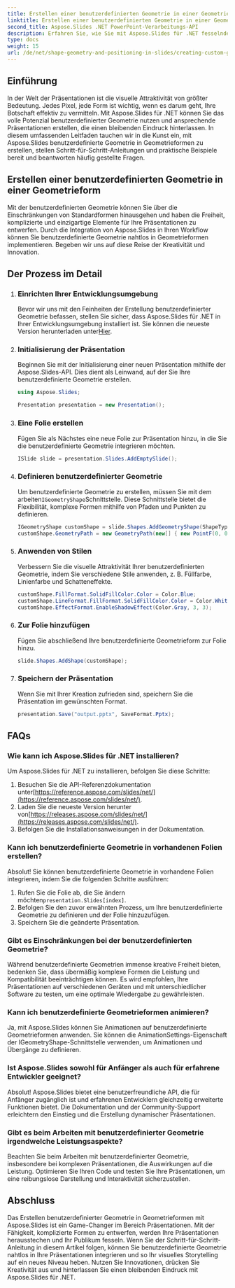 ```yaml
---
title: Erstellen einer benutzerdefinierten Geometrie in einer Geometrieform mit Aspose.Slides
linktitle: Erstellen einer benutzerdefinierten Geometrie in einer Geometrieform mit Aspose.Slides
second_title: Aspose.Slides .NET PowerPoint-Verarbeitungs-API
description: Erfahren Sie, wie Sie mit Aspose.Slides für .NET fesselnde Präsentationen mit benutzerdefinierter Geometrie erstellen. Bringen Sie Ihre Folien auf die nächste Stufe!
type: docs
weight: 15
url: /de/net/shape-geometry-and-positioning-in-slides/creating-custom-geometry/
---
```


## Einführung

In der Welt der Präsentationen ist die visuelle Attraktivität von größter Bedeutung. Jedes Pixel, jede Form ist wichtig, wenn es darum geht, Ihre Botschaft effektiv zu vermitteln. Mit Aspose.Slides für .NET können Sie das volle Potenzial benutzerdefinierter Geometrie nutzen und ansprechende Präsentationen erstellen, die einen bleibenden Eindruck hinterlassen. In diesem umfassenden Leitfaden tauchen wir in die Kunst ein, mit Aspose.Slides benutzerdefinierte Geometrie in Geometrieformen zu erstellen, stellen Schritt-für-Schritt-Anleitungen und praktische Beispiele bereit und beantworten häufig gestellte Fragen.

## Erstellen einer benutzerdefinierten Geometrie in einer Geometrieform

Mit der benutzerdefinierten Geometrie können Sie über die Einschränkungen von Standardformen hinausgehen und haben die Freiheit, komplizierte und einzigartige Elemente für Ihre Präsentationen zu entwerfen. Durch die Integration von Aspose.Slides in Ihren Workflow können Sie benutzerdefinierte Geometrie nahtlos in Geometrieformen implementieren. Begeben wir uns auf diese Reise der Kreativität und Innovation.

## Der Prozess im Detail

1. ### Einrichten Ihrer Entwicklungsumgebung

    Bevor wir uns mit den Feinheiten der Erstellung benutzerdefinierter Geometrie befassen, stellen Sie sicher, dass Aspose.Slides für .NET in Ihrer Entwicklungsumgebung installiert ist. Sie können die neueste Version herunterladen unter[Hier](https://releases.aspose.com/slides/net/).

2. ### Initialisierung der Präsentation

   Beginnen Sie mit der Initialisierung einer neuen Präsentation mithilfe der Aspose.Slides-API. Dies dient als Leinwand, auf der Sie Ihre benutzerdefinierte Geometrie erstellen.

   ```csharp
   using Aspose.Slides;
   
   Presentation presentation = new Presentation();
   ```

3. ### Eine Folie erstellen

   Fügen Sie als Nächstes eine neue Folie zur Präsentation hinzu, in die Sie die benutzerdefinierte Geometrie integrieren möchten.

   ```csharp
   ISlide slide = presentation.Slides.AddEmptySlide();
   ```

4. ### Definieren benutzerdefinierter Geometrie

    Um benutzerdefinierte Geometrie zu erstellen, müssen Sie mit dem arbeiten`IGeometryShape`Schnittstelle. Diese Schnittstelle bietet die Flexibilität, komplexe Formen mithilfe von Pfaden und Punkten zu definieren.

   ```csharp
   IGeometryShape customShape = slide.Shapes.AddGeometryShape(ShapeType.Custom);
   customShape.GeometryPath = new GeometryPath(new[] { new PointF(0, 0), new PointF(50, 0), new PointF(25, 50) });
   ```

5. ### Anwenden von Stilen

   Verbessern Sie die visuelle Attraktivität Ihrer benutzerdefinierten Geometrie, indem Sie verschiedene Stile anwenden, z. B. Füllfarbe, Linienfarbe und Schatteneffekte.

   ```csharp
   customShape.FillFormat.SolidFillColor.Color = Color.Blue;
   customShape.LineFormat.FillFormat.SolidFillColor.Color = Color.White;
   customShape.EffectFormat.EnableShadowEffect(Color.Gray, 3, 3);
   ```

6. ### Zur Folie hinzufügen

   Fügen Sie abschließend Ihre benutzerdefinierte Geometrieform zur Folie hinzu.

   ```csharp
   slide.Shapes.AddShape(customShape);
   ```

7. ### Speichern der Präsentation

   Wenn Sie mit Ihrer Kreation zufrieden sind, speichern Sie die Präsentation im gewünschten Format.

   ```csharp
   presentation.Save("output.pptx", SaveFormat.Pptx);
   ```

## FAQs

### Wie kann ich Aspose.Slides für .NET installieren?

Um Aspose.Slides für .NET zu installieren, befolgen Sie diese Schritte:

1.  Besuchen Sie die API-Referenzdokumentation unter[https://reference.aspose.com/slides/net/](https://reference.aspose.com/slides/net/).
2.  Laden Sie die neueste Version herunter von[https://releases.aspose.com/slides/net/](https://releases.aspose.com/slides/net/).
3. Befolgen Sie die Installationsanweisungen in der Dokumentation.

### Kann ich benutzerdefinierte Geometrie in vorhandenen Folien erstellen?

Absolut! Sie können benutzerdefinierte Geometrie in vorhandene Folien integrieren, indem Sie die folgenden Schritte ausführen:

1.  Rufen Sie die Folie ab, die Sie ändern möchten`presentation.Slides[index]`.
2. Befolgen Sie den zuvor erwähnten Prozess, um Ihre benutzerdefinierte Geometrie zu definieren und der Folie hinzuzufügen.
3. Speichern Sie die geänderte Präsentation.

### Gibt es Einschränkungen bei der benutzerdefinierten Geometrie?

Während benutzerdefinierte Geometrien immense kreative Freiheit bieten, bedenken Sie, dass übermäßig komplexe Formen die Leistung und Kompatibilität beeinträchtigen können. Es wird empfohlen, Ihre Präsentationen auf verschiedenen Geräten und mit unterschiedlicher Software zu testen, um eine optimale Wiedergabe zu gewährleisten.

### Kann ich benutzerdefinierte Geometrieformen animieren?

Ja, mit Aspose.Slides können Sie Animationen auf benutzerdefinierte Geometrieformen anwenden. Sie können die AnimationSettings-Eigenschaft der IGeometryShape-Schnittstelle verwenden, um Animationen und Übergänge zu definieren.

### Ist Aspose.Slides sowohl für Anfänger als auch für erfahrene Entwickler geeignet?

Absolut! Aspose.Slides bietet eine benutzerfreundliche API, die für Anfänger zugänglich ist und erfahrenen Entwicklern gleichzeitig erweiterte Funktionen bietet. Die Dokumentation und der Community-Support erleichtern den Einstieg und die Erstellung dynamischer Präsentationen.

### Gibt es beim Arbeiten mit benutzerdefinierter Geometrie irgendwelche Leistungsaspekte?

Beachten Sie beim Arbeiten mit benutzerdefinierter Geometrie, insbesondere bei komplexen Präsentationen, die Auswirkungen auf die Leistung. Optimieren Sie Ihren Code und testen Sie Ihre Präsentationen, um eine reibungslose Darstellung und Interaktivität sicherzustellen.

## Abschluss

Das Erstellen benutzerdefinierter Geometrie in Geometrieformen mit Aspose.Slides ist ein Game-Changer im Bereich Präsentationen. Mit der Fähigkeit, komplizierte Formen zu entwerfen, werden Ihre Präsentationen herausstechen und Ihr Publikum fesseln. Wenn Sie der Schritt-für-Schritt-Anleitung in diesem Artikel folgen, können Sie benutzerdefinierte Geometrie nahtlos in Ihre Präsentationen integrieren und so Ihr visuelles Storytelling auf ein neues Niveau heben. Nutzen Sie Innovationen, drücken Sie Kreativität aus und hinterlassen Sie einen bleibenden Eindruck mit Aspose.Slides für .NET.